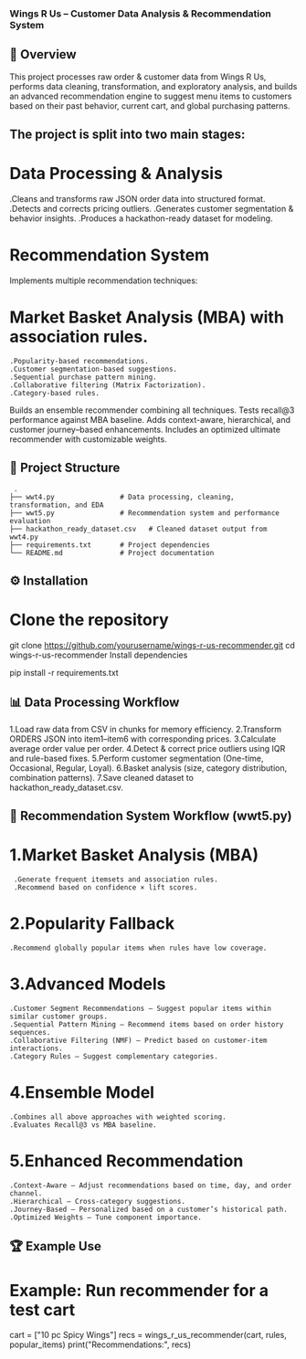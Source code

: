 ### Wings R Us – Customer Data Analysis & Recommendation System
## 📌 Overview
This project processes raw order & customer data from Wings R Us, performs data cleaning, transformation, and exploratory analysis, and builds an advanced recommendation engine to suggest menu items to customers based on their past behavior, current cart, and global purchasing patterns.

## The project is split into two main stages:

# Data Processing & Analysis

.Cleans and transforms raw JSON order data into structured format.
.Detects and corrects pricing outliers.
.Generates customer segmentation & behavior insights.
.Produces a hackathon-ready dataset for modeling.

# Recommendation System 

Implements multiple recommendation techniques:

# Market Basket Analysis (MBA) with association rules.
    .Popularity-based recommendations.
    .Customer segmentation-based suggestions.
    .Sequential purchase pattern mining.
    .Collaborative filtering (Matrix Factorization).
    .Category-based rules.

Builds an ensemble recommender combining all techniques.
Tests recall@3 performance against MBA baseline.
Adds context-aware, hierarchical, and customer journey–based enhancements.
Includes an optimized ultimate recommender with customizable weights.

## 📂 Project Structure

     .
    ├── wwt4.py                # Data processing, cleaning, transformation, and EDA
    ├── wwt5.py                # Recommendation system and performance evaluation
    ├── hackathon_ready_dataset.csv   # Cleaned dataset output from wwt4.py
    ├── requirements.txt       # Project dependencies
    └── README.md              # Project documentation
## ⚙️ Installation
# Clone the repository

git clone https://github.com/yourusername/wings-r-us-recommender.git
cd wings-r-us-recommender
Install dependencies

pip install -r requirements.txt

## 📊 Data Processing Workflow 
1.Load raw data from CSV in chunks for memory efficiency.
2.Transform ORDERS JSON into item1–item6 with corresponding prices.
3.Calculate average order value per order.
4.Detect & correct price outliers using IQR and rule-based fixes.
5.Perform customer segmentation (One-time, Occasional, Regular, Loyal).
6.Basket analysis (size, category distribution, combination patterns).
7.Save cleaned dataset to hackathon_ready_dataset.csv.

## 🤖 Recommendation System Workflow (wwt5.py)
# 1.Market Basket Analysis (MBA)
     .Generate frequent itemsets and association rules.
     .Recommend based on confidence × lift scores.

# 2.Popularity Fallback
    .Recommend globally popular items when rules have low coverage.

# 3.Advanced Models
    .Customer Segment Recommendations – Suggest popular items within similar customer groups.
    .Sequential Pattern Mining – Recommend items based on order history sequences.
    .Collaborative Filtering (NMF) – Predict based on customer-item interactions.
    .Category Rules – Suggest complementary categories.
# 4.Ensemble Model
    .Combines all above approaches with weighted scoring.
    .Evaluates Recall@3 vs MBA baseline.

# 5.Enhanced Recommendation
    .Context-Aware – Adjust recommendations based on time, day, and order channel.
    .Hierarchical – Cross-category suggestions.
    .Journey-Based – Personalized based on a customer’s historical path.
    .Optimized Weights – Tune component importance.

## 🏆 Example Use

# Example: Run recommender for a test cart
cart = ["10 pc Spicy Wings"]
recs = wings_r_us_recommender(cart, rules, popular_items)
print("Recommendations:", recs)
